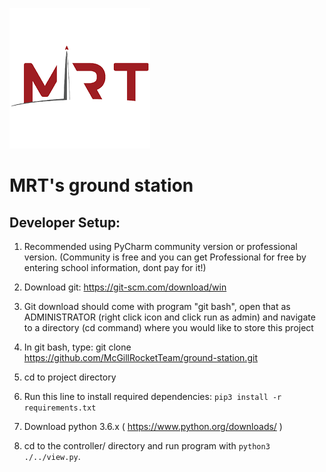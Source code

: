 ![McGill Rocket Team Logo](https://raw.githubusercontent.com/McGillRocketTeam/ground-station/master/MRT-logo.png)
# MRT's ground station

## Developer Setup:

1. Recommended using PyCharm community version or professional version. (Community is free and you can get Professional for free by entering school information, dont pay for it!)

2. Download git: https://git-scm.com/download/win 

3. Git download should come with program "git bash", open that as ADMINISTRATOR (right click icon and click run as admin) and navigate to a directory (cd command) where you would like to store this project

4. In git bash, type: git clone https://github.com/McGillRocketTeam/ground-station.git 

5. cd to project directory

6. Run this line to install required dependencies: `pip3 install -r requirements.txt`

7. Download python 3.6.x ( https://www.python.org/downloads/ )

7. cd to the controller/ directory and run program with `python3 ./../view.py`.





